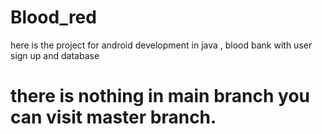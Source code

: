# Blood_red
here is the project for android development in java , blood bank with user sign up and database
# there is nothing in main branch you can visit master branch.
